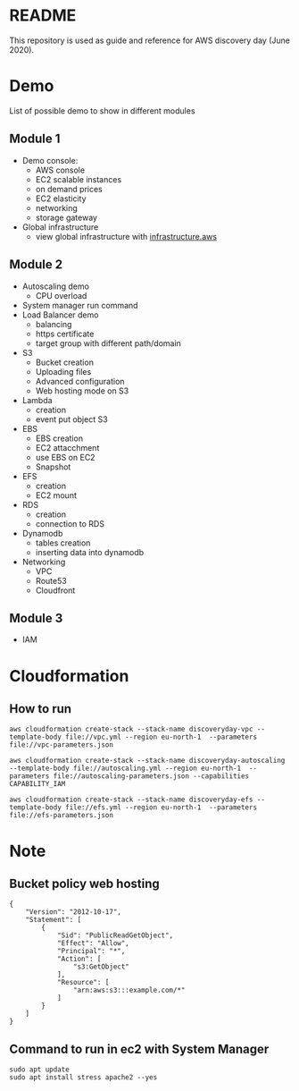 README
======
This repository is used as guide and reference for AWS discovery day (June 2020).


# Demo
List of possible demo to show in different modules

## Module 1
* Demo console:
    * AWS console
    * EC2 scalable instances
    * on demand prices
    * EC2 elasticity
    * networking
    * storage gateway
* Global infrastructure
    * view global infrastructure with [infrastructure.aws](http://infrastructure.aws/)

## Module 2
* Autoscaling demo
    * CPU overload
* System manager run command
* Load Balancer demo
    * balancing
    * https certificate
    * target group with different path/domain
* S3
    * Bucket creation
    * Uploading files
    * Advanced configuration
    * Web hosting mode on S3
* Lambda
    * creation
    * event put object S3
* EBS
    * EBS creation
    * EC2 attacchment
    * use EBS on EC2
    * Snapshot
* EFS
    * creation
    * EC2 mount
* RDS
    * creation
    * connection to RDS
* Dynamodb
    * tables creation
    * inserting data into dynamodb
* Networking
    * VPC
    * Route53
    * Cloudfront

## Module 3
* IAM

# Cloudformation

## How to run
`aws cloudformation create-stack --stack-name discoveryday-vpc --template-body file://vpc.yml --region eu-north-1  --parameters file://vpc-parameters.json`

`aws cloudformation create-stack --stack-name discoveryday-autoscaling --template-body file://autoscaling.yml --region eu-north-1  --parameters file://autoscaling-parameters.json --capabilities CAPABILITY_IAM`

`aws cloudformation create-stack --stack-name discoveryday-efs --template-body file://efs.yml --region eu-north-1  --parameters file://efs-parameters.json`

# Note

## Bucket policy web hosting
```
{
    "Version": "2012-10-17",
    "Statement": [
        {
            "Sid": "PublicReadGetObject",
            "Effect": "Allow",
            "Principal": "*",
            "Action": [
                "s3:GetObject"
            ],
            "Resource": [
                "arn:aws:s3:::example.com/*"
            ]
        }
    ]
}
```

## Command to run in ec2 with System Manager
```
sudo apt update
sudo apt install stress apache2 --yes
```